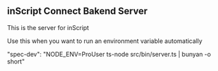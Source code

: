 ## inScript Connect Bakend Server

This is the server for inScript

Use this when you want to run an environment variable automatically

"spec-dev": "NODE_ENV=ProUser ts-node src/bin/server.ts | bunyan -o short"
